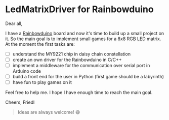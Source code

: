 # LedMatrixDriver for Rainbowduino

Dear all,

I have a [Rainbowduino](http://www.seeedstudio.com/wiki/Rainbowduino_v3.0) board and now it's time to build up a small project on it. So the main goal is to implement small games for a 8x8 RGB LED matrix. At the moment the first tasks are:
- [ ] understand the MY9221 chip in daisy chain constellation
- [ ] create an own driver for the Rainbowduino in C/C++
- [ ] implement a middleware for the communication over serial port in Arduino code
- [ ] build a front end for the user in Python (first game should be a labyrinth)
- [ ] have fun to play games on it

Feel free to help me. I hope I have enough time to reach the main goal.

Cheers,
Friedl

> Ideas are always welcome! :smile:


